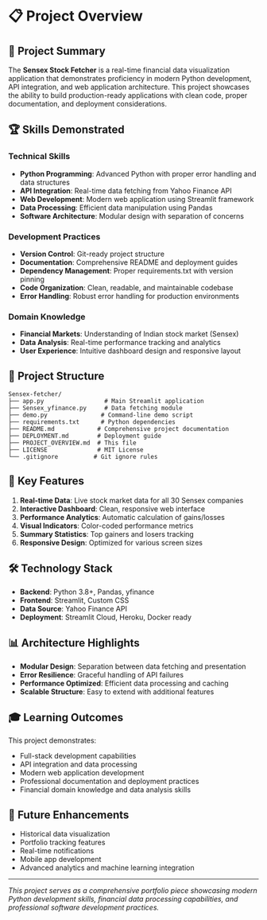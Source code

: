 # 📋 Project Overview

## 🎯 Project Summary

The **Sensex Stock Fetcher** is a real-time financial data visualization application that demonstrates proficiency in modern Python development, API integration, and web application architecture. This project showcases the ability to build production-ready applications with clean code, proper documentation, and deployment considerations.

## 🏆 Skills Demonstrated

### Technical Skills
- **Python Programming**: Advanced Python with proper error handling and data structures
- **API Integration**: Real-time data fetching from Yahoo Finance API
- **Web Development**: Modern web application using Streamlit framework
- **Data Processing**: Efficient data manipulation using Pandas
- **Software Architecture**: Modular design with separation of concerns

### Development Practices
- **Version Control**: Git-ready project structure
- **Documentation**: Comprehensive README and deployment guides
- **Dependency Management**: Proper requirements.txt with version pinning
- **Code Organization**: Clean, readable, and maintainable codebase
- **Error Handling**: Robust error handling for production environments

### Domain Knowledge
- **Financial Markets**: Understanding of Indian stock market (Sensex)
- **Data Analysis**: Real-time performance tracking and analytics
- **User Experience**: Intuitive dashboard design and responsive layout

## 📁 Project Structure

```
Sensex-fetcher/
├── app.py                 # Main Streamlit application
├── Sensex_yfinance.py     # Data fetching module
├── demo.py               # Command-line demo script
├── requirements.txt      # Python dependencies
├── README.md            # Comprehensive project documentation
├── DEPLOYMENT.md        # Deployment guide
├── PROJECT_OVERVIEW.md  # This file
├── LICENSE              # MIT License
└── .gitignore          # Git ignore rules
```

## 🚀 Key Features

1. **Real-time Data**: Live stock market data for all 30 Sensex companies
2. **Interactive Dashboard**: Clean, responsive web interface
3. **Performance Analytics**: Automatic calculation of gains/losses
4. **Visual Indicators**: Color-coded performance metrics
5. **Summary Statistics**: Top gainers and losers tracking
6. **Responsive Design**: Optimized for various screen sizes

## 🛠️ Technology Stack

- **Backend**: Python 3.8+, Pandas, yfinance
- **Frontend**: Streamlit, Custom CSS
- **Data Source**: Yahoo Finance API
- **Deployment**: Streamlit Cloud, Heroku, Docker ready

## 📊 Architecture Highlights

- **Modular Design**: Separation between data fetching and presentation
- **Error Resilience**: Graceful handling of API failures
- **Performance Optimized**: Efficient data processing and caching
- **Scalable Structure**: Easy to extend with additional features

## 🎓 Learning Outcomes

This project demonstrates:
- Full-stack development capabilities
- API integration and data processing
- Modern web application development
- Professional documentation and deployment practices
- Financial domain knowledge and data analysis skills

## 🔮 Future Enhancements

- Historical data visualization
- Portfolio tracking features
- Real-time notifications
- Mobile app development
- Advanced analytics and machine learning integration

---

*This project serves as a comprehensive portfolio piece showcasing modern Python development skills, financial data processing capabilities, and professional software development practices.*
